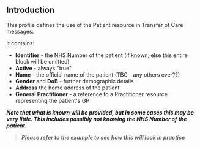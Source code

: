 ## Introduction
This profile defines the use of the Patient resource in Transfer of Care messages.

It contains:

 - **Identifier** - the NHS Number of the patient (if known, else this entire block will be omitted)
 - **Active** - always "true"
 - **Name** - the official name of the patient (TBC - any others ever??)
 - **Gender** and **DoB** - further demographic details
 - **Address** the home address of the patient
 - **General Practitioner** - a reference to a Practitioner resource representing the patient's GP

 ***Note that what is known will be provided, but in some cases this may be very little. This includes possibly not knowing the NHS Number of the patient.***

>***Please refer to the example to see how this will look in practice***